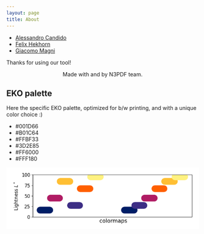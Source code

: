 ```yaml
---
layout: page
title: About
---
```


- [Alessandro Candido](mailto:alessandro.candido@mi.infn.it)
- [Felix Hekhorn](mailto:felix.hekhorn@mi.infn.it)
- [Giacomo Magni](mailto:gmagni@nikhef.nl)

Thanks for using our tool!

<center>
  <p class="message">
    Made with <i class="far fa-heart"></i> and <i class="far fa-clock"></i> by N3PDF team.
  </p>
</center>

## EKO palette

Here the specific EKO palette, optimized for b/w printing, and with a unique
color choice :)

- #001D66
- #B01C64
- #FFBF33
- #3D2E85
- #FF6000
- #FFF180

![palette](/public/palette.png)
